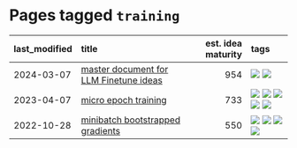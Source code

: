 # Pages tagged `training`

|last_modified|title|est. idea maturity|tags
|:---|:---|---:|:---|
|2024-03-07|[master document for LLM Finetune ideas](../llm_finetunes.md)|954|[![](https://img.shields.io/badge/tag-experimentaiton-67053)](../tags/experimentaiton.md) [![](https://img.shields.io/badge/tag-training-43d799)](../tags/training.md)|
|2023-04-07|[micro epoch training](../micro-epoch.md)|733|[![](https://img.shields.io/badge/tag-augmentation-1743a)](../tags/augmentation.md) [![](https://img.shields.io/badge/tag-dataset-29349d)](../tags/dataset.md) [![](https://img.shields.io/badge/tag-heuristics-c92725)](../tags/heuristics.md) [![](https://img.shields.io/badge/tag-tooling-6013c8)](../tags/tooling.md) [![](https://img.shields.io/badge/tag-training-43d799)](../tags/training.md)|
|2022-10-28|[minibatch bootstrapped gradients](../minibatch-bootstrapped-gradients.md)|550|[![](https://img.shields.io/badge/tag-experimental-3f9741)](../tags/experimental.md) [![](https://img.shields.io/badge/tag-optimization-8e95e2)](../tags/optimization.md) [![](https://img.shields.io/badge/tag-training-43d799)](../tags/training.md) [![](https://img.shields.io/badge/tag-wip-1614f8)](../tags/wip.md)|